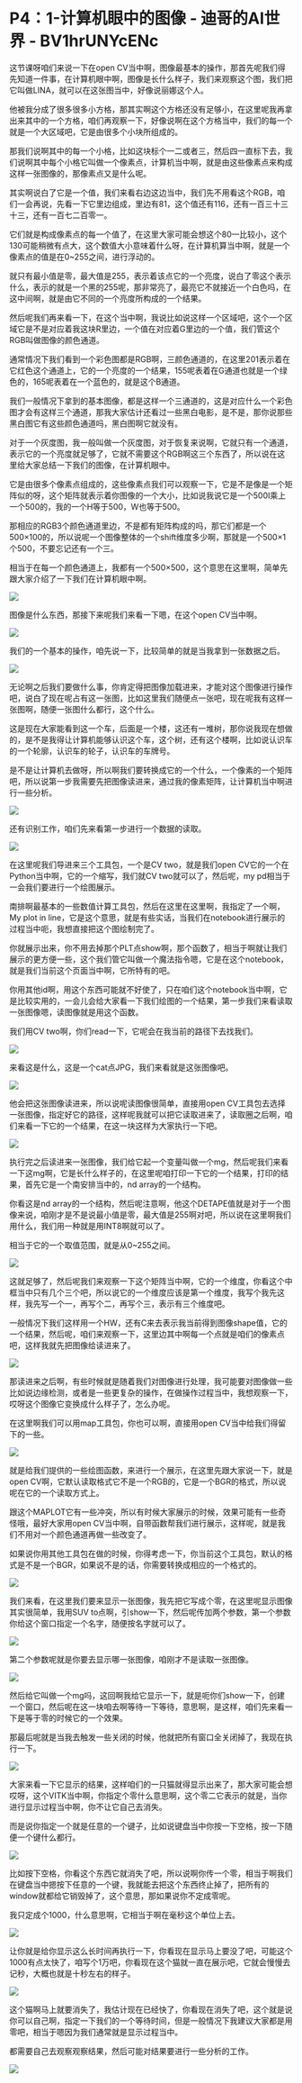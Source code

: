 # P4：1-计算机眼中的图像 - 迪哥的AI世界 - BV1hrUNYcENc

这节课呀咱们来说一下在open CV当中啊，图像最基本的操作，那首先呢我们得先知道一件事，在计算机眼中啊，图像是长什么样子，我们来观察这个图，我们把它叫做LINA，就可以在这张图当中，好像说丽娜这个人。

他被我分成了很多很多小方格，那其实啊这个方格还没有足够小，在这里呢我再拿出来其中的一个方格，咱们再观察一下，好像说啊在这个方格当中，我们的每一个就是一个大区域吧，它是由很多个小块所组成的。

那我们说啊其中的每一个小格，比如这块标个一二或者三，然后四一直标下去，我们说啊其中每个小格它叫做一个像素点，计算机当中啊，就是由这些像素点来构成这样一张图像的，那像素点又是什么呢。

其实啊说白了它是一个值，我们来看右边这边当中，我们先不用看这个RGB，咱们一会再说，先看一下它里边组成，里边有81，这个值还有116，还有一百三十三十三，还有一百七二百零一。

它们就是构成像素点的每一个值了，在这里大家可能会想这个80一比较小，这个130可能稍微有点大，这个数值大小意味着什么呀，在计算机算当中啊，就是一个像素点的值是在0~255之间，进行浮动的。

就只有最小值是零，最大值是255，表示着该点它的一个亮度，说白了零这个表示什么，表示的就是一个黑的255呢，那非常亮了，最亮它不就接近一个白色吗，在这中间啊，就是由它不同的一个亮度所构成的一个结果。

然后呢我们再来看一下，在这个当中啊，我说比如说这样一个区域吧，这个一个区域它是不是对应着我这块R里边，一个值在对应着G里边的一个值，我们管这个RGB叫做图像的颜色通道。

通常情况下我们看到一个彩色图都是RGB啊，三颜色通道的，在这里201表示着在它红色这个通道上，它的一个亮度的一个结果，155呢表着在G通道也就是一个绿色的，165呢表着在一个蓝色的，就是这个B通道。

我们一般情况下拿到的基本图像，都是这样一个三通道的，这是对应什么一个彩色图才会有这样三个通道，那我大家估计还看过一些黑白电影，是不是，那你说那些黑白图它有这些颜色通道吗，黑白图啊它就没有。

对于一个灰度图，我一般叫做一个灰度图，对于恢复来说啊，它就只有一个通道，表示它的一个亮度就足够了，它就不需要这个RGB啊这三个东西了，所以说在这里给大家总结一下我们的图像，在计算机眼中。

它是由很多个像素点组成的，这些像素点我们可以观察一下，它是不是像是一个矩阵似的呀，这个矩阵就表示着你图像的一个大小，比如说我说它是一个500I乘上一个500的，我的一个H等于500，W也等于500。

那相应的RGB3个颜色通道里边，不是都有矩阵构成的吗，那它们都是一个500×100的，所以说呢一个图像整体的一个shift维度多少啊，那就是一个500×1个500，不要忘记还有一个三。

相当于在每一个颜色通道上，我都有一个500×500，这个意思在这里啊，简单先跟大家介绍了一下我们在计算机眼中啊。



![](img/c6bde5b37d9af64b8cf54c39acda2c27_1.png)

图像是什么东西，那接下来呢我们来看一下嗯，在这个open CV当中啊。

![](img/c6bde5b37d9af64b8cf54c39acda2c27_3.png)

我们的一个基本的操作，咱先说一下，比较简单的就是当我拿到一张数据之后。

![](img/c6bde5b37d9af64b8cf54c39acda2c27_5.png)

无论啊之后我们要做什么事，你肯定得把图像加载进来，才能对这个图像进行操作吧，说白了现在呢占有这一张图，比如这里我们随便点一张吧，现在呢我有这样一张图啊，随便一张图什么都行，这个什么。

这是现在大家能看到这一个车，后面是一个楼，这还有一堆树，那你说我现在想做的，是不是我得让计算机能够认识这个车，这个树，还有这个楼啊，比如说认识车的一个轮廓，认识车的轮子，认识车的车牌号。

是不是让计算机去做呀，所以啊我们要转换成它的一个什么，一个像素的一个矩阵吧，所以说第一步我需要先把图像读进来，通过我的像素矩阵，让计算机当中啊进行一些分析。



![](img/c6bde5b37d9af64b8cf54c39acda2c27_7.png)

还有识别工作，咱们先来看第一步进行一个数据的读取。

![](img/c6bde5b37d9af64b8cf54c39acda2c27_9.png)

在这里呢我们导进来三个工具包，一个是CV two，就是我们open CV它的一个在Python当中啊，它的一个缩写，我们就CV two就可以了，然后呢，my pd相当于一会我们要进行一个绘图展示。

南排啊最基本的一些数值计算工具包，然后在这里在这里啊，我指定了一个啊，My plot in line，它是这个意思，就是有些实话，当我们在notebook进行展示的过程当中呃，我想直接把这个图绘制完了。

你就展示出来，你不用去掉那个PLT点show啊，那个函数了，相当于啊就让我们展示的更方便一些，这个我们管它叫做一个魔法指令嗯，它是在这个notebook，就是我们当前这个页面当中啊，它所特有的吧。

你用其他id啊，用这个东西可能就不好使了，只在咱们这个notebook当中啊，它是比较实用的，一会儿会给大家看一下我们绘图的一个结果，第一步我们来看读取一张图像嗯，读图像就是用这个函数。

我们用CV two啊，你们read一下，它呢会在我当前的路径下去找我们。

![](img/c6bde5b37d9af64b8cf54c39acda2c27_11.png)

来看这是什么，这是一个cat点JPG，我们来看就是这张图像吧。

![](img/c6bde5b37d9af64b8cf54c39acda2c27_13.png)

他会把这张图像读进来，所以说呢读图像很简单，直接用open CV工具包去选择一张图像，指定好它的路径，这样呢我就可以把它读取进来了，读取圈之后啊，咱们来看一下它的一个结果，在这一块这样为大家执行一下吧。



![](img/c6bde5b37d9af64b8cf54c39acda2c27_15.png)

执行完之后读进来一张图像，我们给它起一个变量叫做一个mg，然后呢我们来看一下这mg啊，它是长什么样子的，在这里呢咱打印一下它的一个结果，打印的结果，首先它是一个南安排当中的，nd array的一个结构。

你看这是nd array的一个结构，然后呢注意啊，他这个DETAPE值就是对于一个图像来说，咱刚才是不是说最小值是零，最大值是255啊对吧，所以说在这里啊我们用什么，我们用一种就是用INT8啊就可以了。

相当于它的一个取值范围，就是从0~255之间。

![](img/c6bde5b37d9af64b8cf54c39acda2c27_17.png)

这就足够了，然后呢我们来观察一下这个矩阵当中啊，它的一个维度，你看这个中框当中只有几个三个吧，所以说它的一个维度应该是第一个维度，我写个我先这样，我先写一个一，再写个二，再写个三，表示有三个维度吧。

一般情况下我们这样用一个HW，还有C来去表示我当前得到图像shape值，它的一个结果，然后呢，咱们来观察一下，这里边其中啊每一个点就是咱们的像素点吧，这样我就先把图像给读进来了。



![](img/c6bde5b37d9af64b8cf54c39acda2c27_19.png)

那读进来之后啊，有些时候就是随着我们对图像进行处理，我可能要对图像做一些比如说边缘检测，或者是一些更复杂的操作，在做操作过程当中，我想观察一下，哎呀这个图像它变换成什么样子了，怎么办呢。

在这里啊我们可以用map工具包，你也可以啊，直接用open CV当中给我们得留下的一些。

![](img/c6bde5b37d9af64b8cf54c39acda2c27_21.png)

就是给我们提供的一些绘图函数，来进行一个展示，在这里先跟大家说一下，就是open CV啊，它默认读取格式它不是一个RGB的，它是一个BGR的格式，所以说呢在它的一个读取方式上。

跟这个MAPLOT它有一些冲突，所以有时候大家展示的时候，效果可能有一些奇怪哦，最好大家用open CV当中啊，自带函数帮我们进行展示，这样呢，就是我们不用对一个颜色通道再做一些改变了。

如果说你用其他工具包在做的时候，你得考虑一下，你当前这个工具包，默认的格式是不是一个BGR，如果说不是的话，你需要转换成相应的一个格式的。



![](img/c6bde5b37d9af64b8cf54c39acda2c27_23.png)

我们来看，在这里我们要来显示一张图像，我先把它写成个零，在这里呢显示图像其实很简单，我用SUV to点啊，引show一下，然后呢传加两个参数，第一个参数你给这个窗口指定一个名字，随便按名字就可以了。



![](img/c6bde5b37d9af64b8cf54c39acda2c27_25.png)

第二个参数呢就是你要去显示哪一张图像，咱刚才不是读取一张图像。

![](img/c6bde5b37d9af64b8cf54c39acda2c27_27.png)

然后给它叫做一个mg吗，这回啊我给它显示一下，就是呃你们show一下，创建一个窗口，然后呢在这一块咱去啊等待一下等待，意思啊，是这样，咱们先来看一下是等于零的时候它的一个效果。

那最后呢就是当我去触发一些关闭的时候，他就把所有窗口全关闭掉了，我现在执行一下。

![](img/c6bde5b37d9af64b8cf54c39acda2c27_29.png)

大家来看一下它显示的结果，这样咱们的一只猫就得显示出来了，那大家可能会想哎呀，这个VITK当中啊，你指定个零什么意思啊，这个零二它表示的就是，当你进行显示过程当中啊，你不让它自己去消失。

而是说你指定一个就是任意的一个键子，比如说键盘当中你按一下空格，按一下随便一个键什么都行。

![](img/c6bde5b37d9af64b8cf54c39acda2c27_31.png)

比如按下空格，你看这个东西它就消失了吧，所以说啊你传一个零，相当于啊我们在键盘当中摁按下任意的一个键，我就能去把这个东西终止掉了，把所有的window就都给它销毁掉了，这个意思，那如果说你不定成零呢。

我只定成个1000，什么意思啊，它相当于啊在毫秒这个单位上去。

![](img/c6bde5b37d9af64b8cf54c39acda2c27_33.png)

让你就是给你显示这么长时间再执行一下，你看现在显示马上要没了吧，可能这个1000有点太快了，咱写个1万吧，你看现在这个猫就一直在展示吧，它就会慢慢去记秒，大概也就是十秒左右的样子。



![](img/c6bde5b37d9af64b8cf54c39acda2c27_35.png)

这个猫啊马上就要消失了，我估计现在已经快了，你看现在消失了吧，这个就是说你可以自己啊，指定一下我们的一个等待时间，但是一般情况下我建议大家都是用零吧，相当于嗯因为我们通常就是显示过程当中。

都需要自己去观察观察结果，然后可能对结果要进行一些分析的工作。

![](img/c6bde5b37d9af64b8cf54c39acda2c27_37.png)
